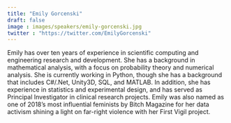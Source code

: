 ```yaml
---
title: "Emily Gorcenski"
draft: false
image : images/speakers/emily-gorcenski.jpg
twitter : "https://twitter.com/EmilyGorcenski"
---
```


Emily has over ten years of experience in scientific computing and engineering research and development. She has a background in mathematical analysis, with a focus on probability theory and numerical analysis. She is currently working in Python, though she has a background that includes C#/.Net, Unity3D, SQL, and MATLAB. In addition, she has experience in statistics and experimental design, and has served as Principal Investigator in clinical research projects. Emily was also named as one of 2018’s most influential feminists by Bitch Magazine for her data activism shining a light on far-right violence with her First Vigil project.
